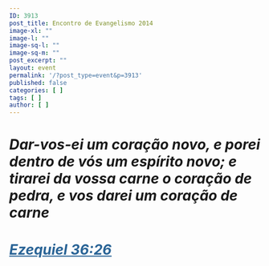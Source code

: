 ```yaml
---
ID: 3913
post_title: Encontro de Evangelismo 2014
image-xl: ""
image-l: ""
image-sq-l: ""
image-sq-m: ""
post_excerpt: ""
layout: event
permalink: '/?post_type=event&p=3913'
published: false
categories: [ ]
tags: [ ]
author: [ ]
---
```

<h1 style="text-align: left;"><strong><em>Dar-vos-ei um coração novo, e porei dentro de vós um espírito novo; e tirarei da vossa carne o coração de pedra, e vos darei um coração de carne</em></strong></h1>
<h1 style="text-align: left;"><strong><em><a style="color: #2a6496;" href="http://www.bibliaonline.com.br/acf/ez/36/26">Ezequiel 36:26</a></em></strong></h1>